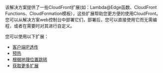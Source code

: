 该解决方案提供了一些CloudFront扩展(如：Lambda@Edge函数、CloudFront Functions、CloudFormation模板），这些扩展帮助您更方便的使用CloudFront。您可以从解决方案web控制台中部署它们，部署后，您可以直接使用它而无需编程，或者在需要时对其进行自定义。

您可以使用以下扩展：

- [客户端IP透传](true-client-ip.md)
- [预热](pre-warming.md)
- [根据地理位置跳转](redirect-by-country.md)
- [获取更多扩展](more-extension-in-sar.md)



